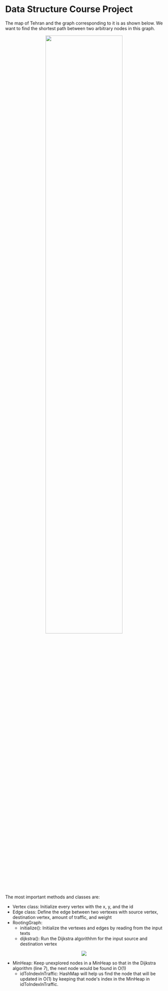 # Data Structure Course Project
The map of Tehran and the graph corresponding to it is as shown below. We want to find the shortest path between two arbitrary nodes in this graph.

<p align="center">
<img src="https://user-images.githubusercontent.com/93929227/204488691-e6f63f41-4977-4b05-822d-d9abad0dc991.png" width="70%" height="70%">
<p/>

The most important methods and classes are:
* Vertex class: Initialize every vertex with the x, y, and the id
* Edge class: Define the edge between two vertexes with source vertex, destination vertex, amount of traffic, and weight
* RootingGraph:
  * initialize(): Initialize the vertexes and edges by reading from the input texts
  * dijkstra(): Run the Dijkstra algorithhm for the input source and destination vertex
<p align="center">
<img src="https://user-images.githubusercontent.com/93929227/204496732-8a81923e-804e-4eb6-9336-27ee43e53f5d.png">
<p/>

* MinHeap: Keep unexplored nodes in a MinHeap so that in the Dijkstra algorithm (line 7), the next node would be found in O(1)
  * idToIndexInTraffic: HashMap will help us find the node that will be updated in O(1) by keeping that node's index in the MinHeap in idToIndexInTraffic.
